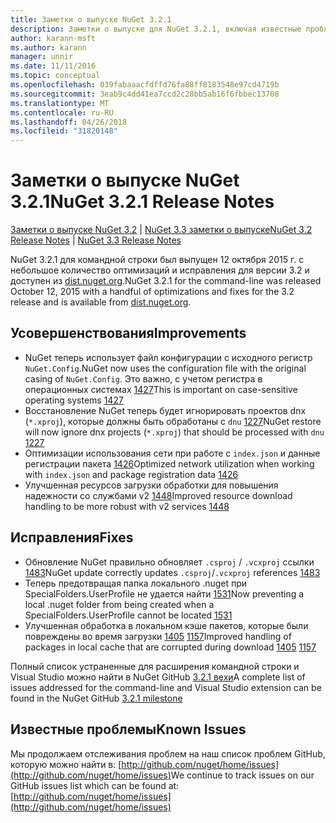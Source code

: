 ```yaml
---
title: Заметки о выпуске NuGet 3.2.1
description: Заметки о выпуске для NuGet 3.2.1, включая известные проблемы, исправленные ошибки, добавленные функции и DCR.
author: karann-msft
ms.author: karann
manager: unnir
ms.date: 11/11/2016
ms.topic: conceptual
ms.openlocfilehash: 039fabaaacfdffd76fa88ff8183548e97cd4719b
ms.sourcegitcommit: 3eab9c4dd41ea7ccd2c28bb5ab16f6fbbec13708
ms.translationtype: MT
ms.contentlocale: ru-RU
ms.lasthandoff: 04/26/2018
ms.locfileid: "31820148"
---
```

# <a name="nuget-321-release-notes"></a><span data-ttu-id="bb6da-103">Заметки о выпуске NuGet 3.2.1</span><span class="sxs-lookup"><span data-stu-id="bb6da-103">NuGet 3.2.1 Release Notes</span></span>

<span data-ttu-id="bb6da-104">[Заметки о выпуске NuGet 3.2](../release-notes/nuget-3.2.md) | [NuGet 3.3 заметки о выпуске](../release-notes/nuget-3.3.md)</span><span class="sxs-lookup"><span data-stu-id="bb6da-104">[NuGet 3.2 Release Notes](../release-notes/nuget-3.2.md) | [NuGet 3.3 Release Notes](../release-notes/nuget-3.3.md)</span></span>

<span data-ttu-id="bb6da-105">NuGet 3.2.1 для командной строки был выпущен 12 октября 2015 г. с небольшое количество оптимизаций и исправления для версии 3.2 и доступен из [dist.nuget.org](http://dist.nuget.org/index.html).</span><span class="sxs-lookup"><span data-stu-id="bb6da-105">NuGet 3.2.1 for the command-line was released October 12, 2015 with a handful of optimizations and fixes for the 3.2 release and is available from [dist.nuget.org](http://dist.nuget.org/index.html).</span></span>

## <a name="improvements"></a><span data-ttu-id="bb6da-106">Усовершенствования</span><span class="sxs-lookup"><span data-stu-id="bb6da-106">Improvements</span></span>

* <span data-ttu-id="bb6da-107">NuGet теперь использует файл конфигурации с исходного регистр `NuGet.Config`.</span><span class="sxs-lookup"><span data-stu-id="bb6da-107">NuGet now uses the configuration file with the original casing of `NuGet.Config`.</span></span>  <span data-ttu-id="bb6da-108">Это важно, с учетом регистра в операционных системах [1427](https://github.com/NuGet/Home/issues/1427)</span><span class="sxs-lookup"><span data-stu-id="bb6da-108">This is important on case-sensitive operating systems [1427](https://github.com/NuGet/Home/issues/1427)</span></span>
* <span data-ttu-id="bb6da-109">Восстановление NuGet теперь будет игнорировать проектов dnx (`*.xproj`), которые должны быть обработаны с `dnu` [1227](https://github.com/NuGet/Home/issues/1227)</span><span class="sxs-lookup"><span data-stu-id="bb6da-109">NuGet restore will now ignore dnx projects (`*.xproj`) that should be processed with `dnu` [1227](https://github.com/NuGet/Home/issues/1227)</span></span>
* <span data-ttu-id="bb6da-110">Оптимизации использования сети при работе с `index.json` и данные регистрации пакета [1426](https://github.com/NuGet/Home/issues/1426)</span><span class="sxs-lookup"><span data-stu-id="bb6da-110">Optimized network utilization when working with `index.json` and package registration data [1426](https://github.com/NuGet/Home/issues/1426)</span></span>
* <span data-ttu-id="bb6da-111">Улучшенная ресурсов загрузки обработки для повышения надежности со службами v2 [1448](https://github.com/NuGet/Home/issues/1448)</span><span class="sxs-lookup"><span data-stu-id="bb6da-111">Improved resource download handling to be more robust with v2 services [1448](https://github.com/NuGet/Home/issues/1448)</span></span>

## <a name="fixes"></a><span data-ttu-id="bb6da-112">Исправления</span><span class="sxs-lookup"><span data-stu-id="bb6da-112">Fixes</span></span>

* <span data-ttu-id="bb6da-113">Обновление NuGet правильно обновляет `.csproj` / `.vcxproj` ссылки [1483](https://github.com/NuGet/Home/issues/1483)</span><span class="sxs-lookup"><span data-stu-id="bb6da-113">NuGet update correctly updates `.csproj`/`.vcxproj` references [1483](https://github.com/NuGet/Home/issues/1483)</span></span>
* <span data-ttu-id="bb6da-114">Теперь предотвращая папка локального .nuget при SpecialFolders.UserProfile не удается найти [1531](https://github.com/NuGet/Home/issues/1531)</span><span class="sxs-lookup"><span data-stu-id="bb6da-114">Now preventing a local .nuget folder from being created when a SpecialFolders.UserProfile cannot be located [1531](https://github.com/NuGet/Home/issues/1531)</span></span>
* <span data-ttu-id="bb6da-115">Улучшенная обработка в локальном кэше пакетов, которые были повреждены во время загрузки [1405](https://github.com/NuGet/Home/issues/1405) [1157](https://github.com/NuGet/Home/issues/1157)</span><span class="sxs-lookup"><span data-stu-id="bb6da-115">Improved handling of packages in local cache that are corrupted during download [1405](https://github.com/NuGet/Home/issues/1405) [1157](https://github.com/NuGet/Home/issues/1157)</span></span>

<span data-ttu-id="bb6da-116">Полный список устраненные для расширения командной строки и Visual Studio можно найти в NuGet GitHub [3.2.1 вехи](https://github.com/NuGet/Home/issues?q=milestone%3A3.2.1+is%3Aclosed)</span><span class="sxs-lookup"><span data-stu-id="bb6da-116">A complete list of issues addressed for the command-line and Visual Studio extension can be found in the NuGet GitHub [3.2.1 milestone](https://github.com/NuGet/Home/issues?q=milestone%3A3.2.1+is%3Aclosed)</span></span>

## <a name="known-issues"></a><span data-ttu-id="bb6da-117">Известные проблемы</span><span class="sxs-lookup"><span data-stu-id="bb6da-117">Known Issues</span></span>

<span data-ttu-id="bb6da-118">Мы продолжаем отслеживания проблем на наш список проблем GitHub, которую можно найти в: [http://github.com/nuget/home/issues](http://github.com/nuget/home/issues)</span><span class="sxs-lookup"><span data-stu-id="bb6da-118">We continue to track issues on our GitHub issues list which can be found at: [http://github.com/nuget/home/issues](http://github.com/nuget/home/issues)</span></span>